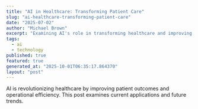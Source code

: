 ```yaml
---
title: "AI in Healthcare: Transforming Patient Care"
slug: "ai-healthcare-transforming-patient-care"
date: "2025-07-02"
author: "Michael Brown"
excerpt: "Examining AI's role in transforming healthcare and improving patient outcomes."
tags:
  - ai
  - technology
published: true
featured: true
generated_at: "2025-10-01T06:35:17.864370"
layout: "post"
---
```


AI is revolutionizing healthcare by improving patient outcomes and operational efficiency. This post examines current applications and future trends.